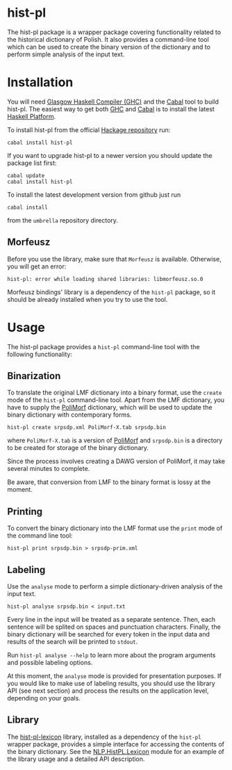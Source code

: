 hist-pl
===============

The hist-pl package is a wrapper package covering functionality related to
the historical dictionary of Polish.  It also provides a command-line tool
which can be used to create the binary version of the dictionary and
to perform simple analysis of the input text.


Installation
============

You will need [Glasgow Haskell Compiler (GHC)][ghc] and the [Cabal][cabal] tool
to build hist-pl.  The easiest way to get both [GHC][ghc] and [Cabal][cabal]
is to install the latest [Haskell Platform][haskell-platform].

To install hist-pl from the official [Hackage repository][hackage-repo] run:

    cabal install hist-pl

If you want to upgrade hist-pl to a newer version you should
update the package list first:

    cabal update 
    cabal install hist-pl

To install the latest development version from github just run

    cabal install

from the `umbrella` repository directory.

Morfeusz
--------

Before you use the library, make sure that `Morfeusz` is available.
Otherwise, you will get an error:

    hist-pl: error while loading shared libraries: libmorfeusz.so.0

Morfeusz bindings' library is a dependency of the `hist-pl` package, so
it should be already installed when you try to use the tool.

Usage
=====

The hist-pl package provides a `hist-pl` command-line tool with
the following functionality:

Binarization
------------

To translate the original LMF dictionary into a binary format, use the
`create` mode of the `hist-pl` command-line tool.  Apart from the
LMF dictionary, you have to supply the [PoliMorf][polimorf] dictionary,
which will be used to update the binary dictionary with contemporary
forms.

    hist-pl create srpsdp.xml PoliMorf-X.tab srpsdp.bin

where `PoliMorf-X.tab` is a version of [PoliMorf][polimorf] and
`srpsdp.bin` is a directory to be created for storage of the
binary dictionary.

Since the process involves creating a DAWG version of PoliMorf, it may take
several minutes to complete.

Be aware, that conversion from LMF to the binary format is lossy at the moment.

Printing
--------

To convert the binary dictionary into the LMF format use the `print` mode
of the command line tool:

    hist-pl print srpsdp.bin > srpsdp-prim.xml

Labeling
--------

Use the `analyse` mode to perform a simple dictionary-driven analysis
of the input text.

    hist-pl analyse srpsdp.bin < input.txt

Every line in the input will be treated as a separate sentence.
Then, each sentence will be splited on spaces and punctuation characters.
Finally, the binary dictionary will be searched for every token in the
input data and results of the search will be printed to `stdout`.

Run `hist-pl analyse --help` to learn more about the program arguments and
possible labeling options.

At this moment, the `analyse` mode is provided for presentation purposes.
If you would like to make use of labeling results, you should use the
library API (see next section) and process the results on the application
level, depending on your goals.

Library
-------

The [hist-pl-lexicon][hist-pl-lexicon] library, installed as a dependency
of the `hist-pl` wrapper package, provides a simple interface for accessing
the contents of the binary dictionary.  See the
[NLP.HistPL.Lexicon][hist-pl-module] module for an example of the library
usage and a detailed API description.


[hackage-repo]: http://hackage.haskell.org/package/hist-pl "hist-pl Hackage repository"
[hist-pl-lexicon]: https://github.com/kawu/hist-pl/tree/master/lexicon#hist-pl-lexicon  "hist-pl-lexicon library"
[hist-pl-module]: http://hackage.haskell.org/packages/archive/hist-pl-lexicon/latest/doc/html/NLP-HistPL-Lexicon.html "NLP.HistPL.Lexicon"
[ghc]: http://www.haskell.org/ghc "Glasgow Haskell Compiler"
[ghci]: http://www.haskell.org/ghc/docs/latest/html/users_guide/ghci.html "GHCi"
[cabal]: http://www.haskell.org/cabal "Cabal"
[haskell-platform]: http://www.haskell.org/platform "Haskell Platform"
[polimorf]: http://zil.ipipan.waw.pl/PoliMorf "PoliMorf"


<!--
Ideas
=====

* Library could provide separate DTD schemas for validation of entire
  dictionary or dictionary fragments.
-->
